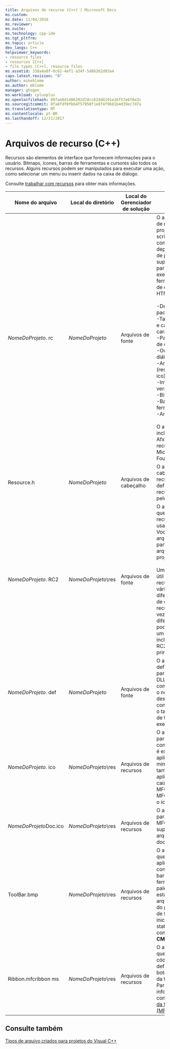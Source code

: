 ```yaml
---
title: Arquivos de recurso (C++) | Microsoft Docs
ms.custom: 
ms.date: 11/04/2016
ms.reviewer: 
ms.suite: 
ms.technology: cpp-ide
ms.tgt_pltfrm: 
ms.topic: article
dev_langs: C++
helpviewer_keywords:
- resource files
- resources [C++]
- file types [C++], resource files
ms.assetid: 338a4a0f-0c62-4ef1-a34f-5d86262d93a4
caps.latest.revision: "8"
author: mikeblome
ms.author: mblome
manager: ghogen
ms.workload: cplusplus
ms.openlocfilehash: 097ae6d1486292d7dcc62dd4191e16f57e6f0a3c
ms.sourcegitcommit: 8fa8fdf0fbb4f57950f1e8f4f9b81b4d39ec7d7a
ms.translationtype: MT
ms.contentlocale: pt-BR
ms.lasthandoff: 12/21/2017
---
```

# <a name="resource-files-c"></a>Arquivos de recurso (C++)
Recursos são elementos de interface que fornecem informações para o usuário. Bitmaps, ícones, barras de ferramentas e cursores são todos os recursos. Alguns recursos podem ser manipulados para executar uma ação, como selecionar um menu ou inserir dados na caixa de diálogo.  
  
 Consulte [trabalhar com recursos](../windows/working-with-resource-files.md) para obter mais informações.  
  
|Nome do arquivo|Local do diretório|Local do Gerenciador de solução|Descrição|  
|---------------|------------------------|--------------------------------|-----------------|  
|*NomeDoProjeto*. rc|*NomeDoProjeto*|Arquivos de fonte|O arquivo de script de recurso para o projeto. O arquivo de script de recurso contém o seguinte, dependendo do tipo de projeto e o suporte selecionado para o projeto (por exemplo, barras de ferramentas, caixas de diálogo ou HTML):<br /><br /> -Definição de menu padrão.<br />-Tabelas accelerator e cadeia de caracteres.<br />-Padrão **sobre** caixa de diálogo.<br />-Outras caixas de diálogo.<br />-Arquivo de ícone (res\\*NomeDoProjeto*. ico).<br />-Informações de versão.<br />-Bitmaps.<br />-Barra de ferramentas.<br />-Arquivos HTML.<br /><br /> O arquivo de recurso inclui o arquivo Afxres.rc para recursos padrão do Microsoft Foundation Class.|  
|Resource.h|*NomeDoProjeto*|Arquivos de cabeçalho|O arquivo de cabeçalho de recurso que inclui as definições para os recursos usados pelo projeto.|  
|*NomeDoProjeto*. RC2|*NomeDoProjeto*\res|Arquivos de fonte|O arquivo de script que contém recursos adicionais usados pelo projeto. Você pode incluir o arquivo. RC2 na parte superior do arquivo. RC do projeto.<br /><br /> Um arquivo. RC2 é útil para incluir os recursos usados por vários projetos diferentes. Em vez de criar os mesmos recursos várias vezes para projetos diferentes, você pode colocá-los em um arquivo. RC2 e incluir o arquivo. RC2 no arquivo. rc principal.|  
|*NomeDoProjeto*. def|*NomeDoProjeto*|Arquivos de fonte|O arquivo de definição de módulo para um projeto de DLL. Para um controle, ele fornece o nome e a descrição do controle, bem como o tamanho do heap de tempo de execução.|  
|*NomeDoProjeto*. ico|*NomeDoProjeto*\res|Arquivos de recursos|O arquivo de ícone para o projeto ou controle. Esse ícone é exibido quando o aplicativo é minimizado. Ele também é usado no aplicativo de **sobre** caixa. Por padrão, MFC fornece o ícone MFC e ATL fornece o ícone ATL.|  
|*NomeDoProjeto*Doc.ico|*NomeDoProjeto*\res|Arquivos de recursos|O arquivo de ícone para um projeto MFC que inclui suporte para arquitetura de documento/exibição.|  
|ToolBar.bmp|*NomeDoProjeto*\res|Arquivos de recursos|O arquivo de bitmap que representa o aplicativo ou controle em uma barra de ferramentas ou uma paleta. Este bitmap está incluído no arquivo de recurso do projeto. A barra de ferramentas inicial e a barra de status são construídos no **CMainFrame** classe.|  
|Ribbon.mfcribbon ms|*NomeDoProjeto*\res|Arquivos de recursos|O arquivo de recurso que contém o código XML que define os atributos, botões e controles da faixa de opções. Para obter mais informações, consulte [Designer da faixa de opções (MFC)](../mfc/ribbon-designer-mfc.md).|  
  
## <a name="see-also"></a>Consulte também  
 [Tipos de arquivo criados para projetos do Visual C++](../ide/file-types-created-for-visual-cpp-projects.md)